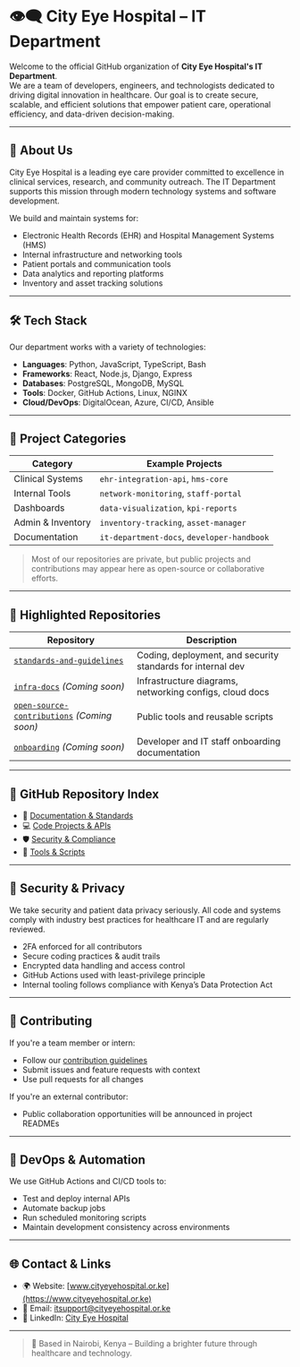 # 👁️‍🗨️ City Eye Hospital – IT Department

Welcome to the official GitHub organization of **City Eye Hospital's IT Department**.  
We are a team of developers, engineers, and technologists dedicated to driving digital innovation in healthcare. Our goal is to create secure, scalable, and efficient solutions that empower patient care, operational efficiency, and data-driven decision-making.

---

## 🏥 About Us

City Eye Hospital is a leading eye care provider committed to excellence in clinical services, research, and community outreach. The IT Department supports this mission through modern technology systems and software development.

We build and maintain systems for:
- Electronic Health Records (EHR) and Hospital Management Systems (HMS)
- Internal infrastructure and networking tools
- Patient portals and communication tools
- Data analytics and reporting platforms
- Inventory and asset tracking solutions

---

## 🛠️ Tech Stack

Our department works with a variety of technologies:

- **Languages**: Python, JavaScript, TypeScript, Bash
- **Frameworks**: React, Node.js, Django, Express
- **Databases**: PostgreSQL, MongoDB, MySQL
- **Tools**: Docker, GitHub Actions, Linux, NGINX
- **Cloud/DevOps**: DigitalOcean, Azure, CI/CD, Ansible

---

## 📁 Project Categories

| Category            | Example Projects                          |
|---------------------|--------------------------------------------|
| Clinical Systems     | `ehr-integration-api`, `hms-core`          |
| Internal Tools       | `network-monitoring`, `staff-portal`       |
| Dashboards           | `data-visualization`, `kpi-reports`        |
| Admin & Inventory    | `inventory-tracking`, `asset-manager`      |
| Documentation        | `it-department-docs`, `developer-handbook` |

> Most of our repositories are private, but public projects and contributions may appear here as open-source or collaborative efforts.

---

## 📌 Highlighted Repositories

| Repository | Description |
|------------|-------------|
| [`standards-and-guidelines`](https://github.com/cityeyehospital-it/standards-and-guidelines) | Coding, deployment, and security standards for internal dev |
| [`infra-docs`](https://github.com/cityeyehospital-it/infra-docs) *(Coming soon)* | Infrastructure diagrams, networking configs, cloud docs |
| [`open-source-contributions`](https://github.com/cityeyehospital-it/open-source-contributions) *(Coming soon)* | Public tools and reusable scripts |
| [`onboarding`](https://github.com/cityeyehospital-it/onboarding) *(Coming soon)* | Developer and IT staff onboarding documentation |

---

## 🧭 GitHub Repository Index

- 📄 [Documentation & Standards](https://github.com/cityeyehospital-it/standards-and-guidelines)
- 💻 [Code Projects & APIs](https://github.com/cityeyehospital-it?tab=repositories)
- 🛡️ [Security & Compliance](https://github.com/cityeyehospital-it/.github)
- 🧰 [Tools & Scripts](https://github.com/cityeyehospital-it/open-source-contributions)

---

## 🔐 Security & Privacy

We take security and patient data privacy seriously. All code and systems comply with industry best practices for healthcare IT and are regularly reviewed.

- 2FA enforced for all contributors
- Secure coding practices & audit trails
- Encrypted data handling and access control
- GitHub Actions used with least-privilege principle
- Internal tooling follows compliance with Kenya’s Data Protection Act

---

## 🤝 Contributing

If you're a team member or intern:
- Follow our [contribution guidelines](./CONTRIBUTING.md)
- Submit issues and feature requests with context
- Use pull requests for all changes

If you're an external contributor:
- Public collaboration opportunities will be announced in project READMEs

---

## 🚀 DevOps & Automation

We use GitHub Actions and CI/CD tools to:
- Test and deploy internal APIs
- Automate backup jobs
- Run scheduled monitoring scripts
- Maintain development consistency across environments

---

## 🌐 Contact & Links

- 🌍 Website: [www.cityeyehospital.or.ke](https://www.cityeyehospital.or.ke)
- 📧 Email: [itsupport@cityeyehospital.or.ke](mailto:itsupport@cityeyehospital.or.ke)
- 💼 LinkedIn: [City Eye Hospital](https://linkedin.com/company/72060335)

---

> 📍 Based in Nairobi, Kenya – Building a brighter future through healthcare and technology.

